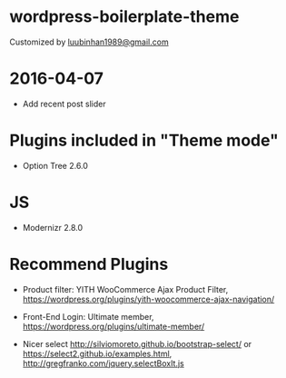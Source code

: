 wordpress-boilerplate-theme
===========================

Customized by luubinhan1989@gmail.com

# 2016-04-07

* Add recent post slider

# Plugins included in "Theme mode"

* Option Tree 2.6.0

# JS

* Modernizr 2.8.0 

# Recommend Plugins

* Product filter: YITH WooCommerce Ajax Product Filter, https://wordpress.org/plugins/yith-woocommerce-ajax-navigation/
* Front-End Login: Ultimate member, https://wordpress.org/plugins/ultimate-member/


* Nicer select http://silviomoreto.github.io/bootstrap-select/ or https://select2.github.io/examples.html, http://gregfranko.com/jquery.selectBoxIt.js